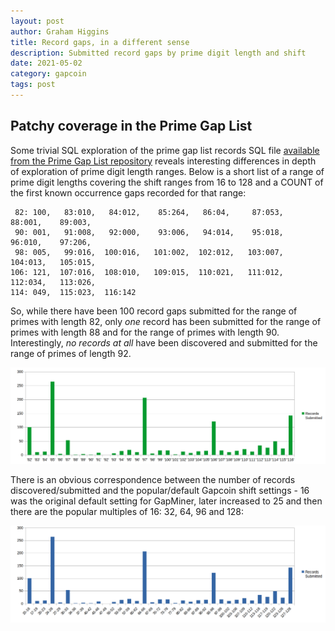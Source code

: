 ```yaml
---
layout: post
author: Graham Higgins
title: Record gaps, in a different sense
description: Submitted record gaps by prime digit length and shift 
date: 2021-05-02
category: gapcoin
tags: post
---
```



## Patchy coverage in the Prime Gap List

Some trivial SQL exploration of the prime gap list records SQL file [available from the Prime Gap List repository](https://github.com/primegap-list-project/prime-gap-list/blob/server/allgaps.sql) reveals interesting differences in depth of exploration of prime digit length ranges. Below is a short list of a range of prime digit lengths covering the shift ranges from 16 to 128 and a COUNT of the first known occurrence gaps recorded for that range:

```nohighlight
 82: 100,   83:010,   84:012,    85:264,   86:04,     87:053,    88:001,    89:003, 
 90: 001,   91:008,   92:000,    93:006,   94:014,    95:018,    96:010,    97:206, 
 98: 005,   99:016,  100:016,   101:002,  102:012,   103:007,   104:013,   105:015,
106: 121,  107:016,  108:010,   109:015,  110:021,   111:012,   112:034,   113:026,
114: 049,  115:023,  116:142
```

So, while there have been 100 record gaps submitted for the range of primes with length 82, only *one* record has been submitted for the range of primes with length 88 and for the range of primes with length 90. Interestingly, *no records at all* have been discovered and submitted for the range of primes of length 92.

![Submitted records by prime digit length](/img/blog/submitted_records_by_primedigitlength.png)


There is an obvious correspondence between the number of records discovered/submitted and the popular/default Gapcoin shift settings - 16 was the original default setting for GapMiner, later increased to 25 and then there are the popular multiples of 16: 32, 64, 96 and 128:

![Submitted records by shift](/img/blog/submitted_records_by_shift.png)


